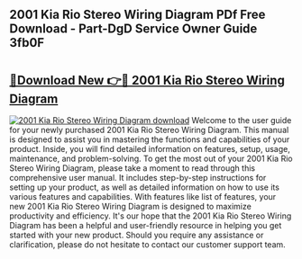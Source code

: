 ## 2001 Kia Rio Stereo Wiring Diagram PDf Free Download - Part-DgD Service Owner Guide 3fb0F

# <h2><a href="http://dfpblr.blite.top/?on=2001+Kia+Rio+Stereo+Wiring+Diagram">🔗Download New 👉🔴 2001 Kia Rio Stereo Wiring Diagram</a></h2>

[![2001 Kia Rio Stereo Wiring Diagram download](https://i.imgur.com/lujVjoI.png)](http://dfpblr.blite.top/?on=2001+Kia+Rio+Stereo+Wiring+Diagram)
Welcome to the user guide for your newly purchased 2001 Kia Rio Stereo Wiring Diagram. This manual is designed to assist you in mastering the functions and capabilities of your product. Inside, you will find detailed information on features, setup, usage, maintenance, and problem-solving. To get the most out of your 2001 Kia Rio Stereo Wiring Diagram, please take a moment to read through this comprehensive user manual. It includes step-by-step instructions for setting up your product, as well as detailed information on how to use its various features and capabilities. With features like list of features, your new 2001 Kia Rio Stereo Wiring Diagram is designed to maximize productivity and efficiency. It's our hope that the 2001 Kia Rio Stereo Wiring Diagram has been a helpful and user-friendly resource in helping you get started with your new product. Should you require any assistance or clarification, please do not hesitate to contact our customer support team.
